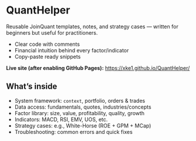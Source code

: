 # QuantHelper

Reusable JoinQuant templates, notes, and strategy cases — written for beginners but useful for practitioners.
- Clear code with comments
- Financial intuition behind every factor/indicator
- Copy-paste ready snippets

**Live site (after enabling GitHub Pages):** https://xke1.github.io/QuantHelper/

## What’s inside
- System framework: `context`, portfolio, orders & trades
- Data access: fundamentals, quotes, industries/concepts
- Factor library: size, value, profitability, quality, growth
- Indicators: MACD, RSI, EMV, UOS, etc.
- Strategy cases: e.g., White-Horse (ROE + GPM + MCap)
- Troubleshooting: common errors and quick fixes
